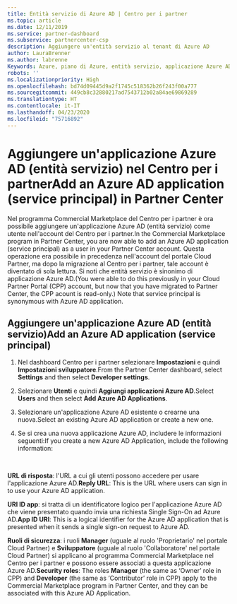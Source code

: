 ```yaml
---
title: Entità servizio di Azure AD | Centro per i partner
ms.topic: article
ms.date: 12/11/2019
ms.service: partner-dashboard
ms.subservice: partnercenter-csp
description: Aggiungere un'entità servizio al tenant di Azure AD
author: LauraBrenner
ms.author: labrenne
Keywords: Azure, piano di Azure, entità servizio, applicazione Azure AD
robots: ''
ms.localizationpriority: High
ms.openlocfilehash: bd74d09445d9a2f1745c518362b26f243f00a777
ms.sourcegitcommit: 449cb8c32880217ad7543712b02a84ae69869289
ms.translationtype: HT
ms.contentlocale: it-IT
ms.lasthandoff: 04/23/2020
ms.locfileid: "75716892"
---
```

# <a name="add-an-azure-ad-application-service-principal-in-partner-center"></a><span data-ttu-id="49990-104">Aggiungere un'applicazione Azure AD (entità servizio) nel Centro per i partner</span><span class="sxs-lookup"><span data-stu-id="49990-104">Add an Azure AD application (service principal) in Partner Center</span></span>

<span data-ttu-id="49990-105">Nel programma Commercial Marketplace del Centro per i partner è ora possibile aggiungere un'applicazione Azure AD (entità servizio) come utente nell'account del Centro per i partner.</span><span class="sxs-lookup"><span data-stu-id="49990-105">In the Commercial Marketplace program in Partner Center, you are now able to add an Azure AD application (service principal) as a user in your Partner Center account.</span></span> <span data-ttu-id="49990-106">Questa operazione era possibile in precedenza nell'account del portale Cloud Partner, ma dopo la migrazione al Centro per i partner, tale account è diventato di sola lettura. Si noti che entità servizio è sinonimo di applicazione Azure AD.</span><span class="sxs-lookup"><span data-stu-id="49990-106">(You were able to do this previously in your Cloud Partner Portal (CPP) account, but now that you have migrated to Partner Center, the CPP acount is read-only.) Note that service principal is synonymous with Azure AD application.</span></span>

## <a name="add-an-azure-ad-application-service-principal"></a><span data-ttu-id="49990-107">Aggiungere un'applicazione Azure AD (entità servizio)</span><span class="sxs-lookup"><span data-stu-id="49990-107">Add an Azure AD application (service principal)</span></span>

1. <span data-ttu-id="49990-108">Nel dashboard Centro per i partner selezionare **Impostazioni** e quindi **Impostazioni sviluppatore**.</span><span class="sxs-lookup"><span data-stu-id="49990-108">From the Partner Center dashboard, select **Settings** and then select **Developer settings**.</span></span>

2. <span data-ttu-id="49990-109">Selezionare **Utenti** e quindi **Aggiungi applicazioni Azure AD**.</span><span class="sxs-lookup"><span data-stu-id="49990-109">Select **Users** and then select **Add Azure AD Applications**.</span></span>

3. <span data-ttu-id="49990-110">Selezionare un'applicazione Azure AD esistente o crearne una nuova.</span><span class="sxs-lookup"><span data-stu-id="49990-110">Select an existing Azure AD application or create a new one.</span></span>

4. <span data-ttu-id="49990-111">Se si crea una nuova applicazione Azure AD, includere le informazioni seguenti:</span><span class="sxs-lookup"><span data-stu-id="49990-111">If you create a new Azure AD Application, include the following information:</span></span>  

  


<span data-ttu-id="49990-112">**URL di risposta**: l'URL a cui gli utenti possono accedere per usare l'applicazione Azure AD.</span><span class="sxs-lookup"><span data-stu-id="49990-112">**Reply URL**: This is the URL where users can sign in to use your Azure AD application.</span></span> 

<span data-ttu-id="49990-113">**URI ID app**: si tratta di un identificatore logico per l'applicazione Azure AD che viene presentato quando invia una richiesta Single Sign-On ad Azure AD.</span><span class="sxs-lookup"><span data-stu-id="49990-113">**App ID URI**: This is a logical identifier for the Azure AD application that is presented when it sends a single sign-on request to Azure AD.</span></span> 

<span data-ttu-id="49990-114">**Ruoli di sicurezza**: i ruoli **Manager** (uguale al ruolo 'Proprietario' nel portale Cloud Partner) e **Sviluppatore** (uguale al ruolo 'Collaboratore' nel portale Cloud Partner) si applicano al programma Commercial Marketplace nel Centro per i partner e possono essere associati a questa applicazione Azure AD.</span><span class="sxs-lookup"><span data-stu-id="49990-114">**Security roles**: The roles **Manager** (the same as  ‘Owner’ role in CPP) and **Developer** (the same as ‘Contributor’ role in CPP) apply to the Commercial Marketplace program in Partner Center, and they can be associated with this Azure AD Application.</span></span>  

  

